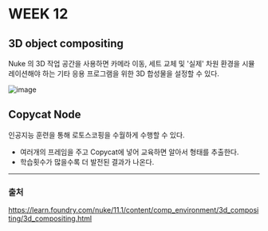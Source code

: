 # WEEK 12
## 3D object compositing
Nuke 의 3D 작업 공간을 사용하면 카메라 이동, 세트 교체 및 '실제' 차원 환경을 시뮬레이션해야 하는 기타 응용 프로그램을 위한 3D 합성물을 설정할 수 있다.

![image](https://user-images.githubusercontent.com/112941366/210299493-cd357561-90cd-4fd1-9687-72537018eb87.png)

## Copycat Node
인공지능 훈련을 통해 로토스코핑을 수월하게 수행할 수 있다.
- 여러개의 프레임을 주고 Copycat에 넣어 교육하면 알아서 형태를 추출한다.
- 학습횟수가 많을수록 더 발전된 결과가 나온다.


---
### 출처

https://learn.foundry.com/nuke/11.1/content/comp_environment/3d_compositing/3d_compositing.html

